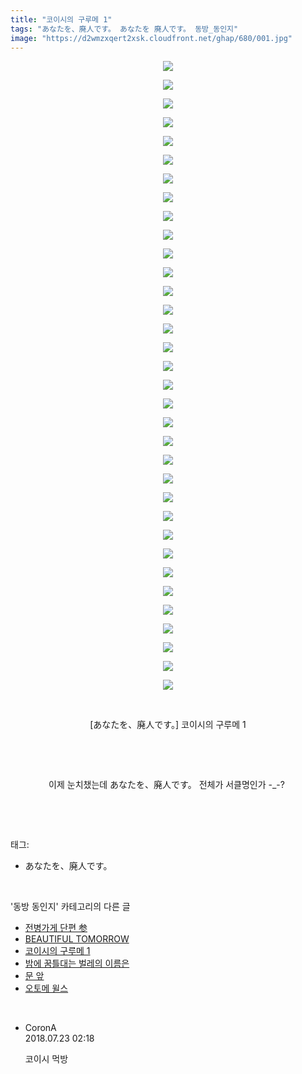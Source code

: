 ```yaml
---
title: "코이시의 구루메 1"
tags: "あなたを、廃人です。 あなたを 廃人です。 동방_동인지"
image: "https://d2wmzxqert2xsk.cloudfront.net/ghap/680/001.jpg"
---
```

<div class="article">
<p style="text-align: center; clear: none; float: none;"><img src="{{ site.imgserver11 }}/ghap/680/001.jpg"/></p>
<p style="text-align: center; clear: none; float: none;"><img src="{{ site.imgserver11 }}/ghap/680/002.jpg"/></p>
<p style="text-align: center; clear: none; float: none;"><img src="{{ site.imgserver11 }}/ghap/680/003.jpg"/></p>
<p style="text-align: center; clear: none; float: none;"><img src="{{ site.imgserver11 }}/ghap/680/004.jpg"/></p>
<p style="text-align: center; clear: none; float: none;"><img src="{{ site.imgserver11 }}/ghap/680/005.jpg"/></p>
<p style="text-align: center; clear: none; float: none;"><img src="{{ site.imgserver11 }}/ghap/680/006.jpg"/></p>
<p style="text-align: center; clear: none; float: none;"><img src="{{ site.imgserver11 }}/ghap/680/007.jpg"/></p>
<p style="text-align: center; clear: none; float: none;"><img src="{{ site.imgserver11 }}/ghap/680/008.jpg"/></p>
<p style="text-align: center; clear: none; float: none;"><img src="{{ site.imgserver11 }}/ghap/680/009.jpg"/></p>
<p style="text-align: center; clear: none; float: none;"><img src="{{ site.imgserver11 }}/ghap/680/010.jpg"/></p>
<p style="text-align: center; clear: none; float: none;"><img src="{{ site.imgserver11 }}/ghap/680/011.jpg"/></p>
<p style="text-align: center; clear: none; float: none;"><img src="{{ site.imgserver11 }}/ghap/680/012.jpg"/></p>
<p style="text-align: center; clear: none; float: none;"><img src="{{ site.imgserver11 }}/ghap/680/013.jpg"/></p>
<p style="text-align: center; clear: none; float: none;"><img src="{{ site.imgserver11 }}/ghap/680/014.jpg"/></p>
<p style="text-align: center; clear: none; float: none;"><img src="{{ site.imgserver11 }}/ghap/680/015.jpg"/></p>
<p style="text-align: center; clear: none; float: none;"><img src="{{ site.imgserver11 }}/ghap/680/016.jpg"/></p>
<p style="text-align: center; clear: none; float: none;"><img src="{{ site.imgserver11 }}/ghap/680/017.jpg"/></p>
<p style="text-align: center; clear: none; float: none;"><img src="{{ site.imgserver11 }}/ghap/680/018.jpg"/></p>
<p style="text-align: center; clear: none; float: none;"><img src="{{ site.imgserver11 }}/ghap/680/019.jpg"/></p>
<p style="text-align: center; clear: none; float: none;"><img src="{{ site.imgserver11 }}/ghap/680/020.jpg"/></p>
<p style="text-align: center; clear: none; float: none;"><img src="{{ site.imgserver11 }}/ghap/680/021.jpg"/></p>
<p style="text-align: center; clear: none; float: none;"><img src="{{ site.imgserver11 }}/ghap/680/022.jpg"/></p>
<p style="text-align: center; clear: none; float: none;"><img src="{{ site.imgserver11 }}/ghap/680/023.jpg"/></p>
<p style="text-align: center; clear: none; float: none;"><img src="{{ site.imgserver11 }}/ghap/680/024.jpg"/></p>
<p style="text-align: center; clear: none; float: none;"><img src="{{ site.imgserver11 }}/ghap/680/025.jpg"/></p>
<p style="text-align: center; clear: none; float: none;"><img src="{{ site.imgserver11 }}/ghap/680/026.jpg"/></p>
<p style="text-align: center; clear: none; float: none;"><img src="{{ site.imgserver11 }}/ghap/680/027.jpg"/></p>
<p style="text-align: center; clear: none; float: none;"><img src="{{ site.imgserver11 }}/ghap/680/028.jpg"/></p>
<p style="text-align: center; clear: none; float: none;"><img src="{{ site.imgserver11 }}/ghap/680/029.jpg"/></p>
<p style="text-align: center; clear: none; float: none;"><img src="{{ site.imgserver11 }}/ghap/680/030.jpg"/></p>
<p style="text-align: center; clear: none; float: none;"><img src="{{ site.imgserver11 }}/ghap/680/031.jpg"/></p>
<p style="text-align: center; clear: none; float: none;"><img src="{{ site.imgserver11 }}/ghap/680/032.jpg"/></p>
<p style="text-align: center; clear: none; float: none;"><img src="{{ site.imgserver11 }}/ghap/680/033.jpg"/></p>
<p style="text-align: center; clear: none; float: none;"><img src="{{ site.imgserver11 }}/ghap/680/034.jpg"/></p>
<p style="text-align: center; clear: none; float: none;"><br/></p>
<p style="text-align: center; clear: none; float: none;">[あなたを、廃人です。] 코이시의 구루메 1</p>
<p style="text-align: center; clear: none; float: none;"><br/></p>
<p style="text-align: center; clear: none; float: none;"><br/></p>
<p style="text-align: center; clear: none; float: none;">이제 눈치챘는데 あなたを、廃人です。 전체가 서클명인가 -_-? </p>
<p><br/></p>
</div><br/>
<div class="tagTrail">
<p>태그: </p>
<ul>
<li>あなたを、廃人です。</li>
</ul>
</div><br/>
<div class="another">
<p>'동방 동인지' 카테고리의 다른 글</p>
<ul>
<li><a href="/ghap_683">전병가게 단편 参</a></li>
<li><a href="/ghap_682">BEAUTIFUL TOMORROW</a></li>
<li><a href="/ghap_680">코이시의 구루메 1</a></li>
<li><a href="/ghap_679">밤에 꿈틀대는 벌레의 이름은</a></li>
<li><a href="/ghap_678">문 앞</a></li>
<li><a href="/ghap_676">오토메 윌스</a></li>
</ul>
</div><br/>
<div class="cb_module cb_fluid">
<div class="cb_wrt cb_profile">
<div class="comment">
<ul>
<li class="cb_thumb_off" id="comment15291917">
<div class="cb_comment_area">
<div class="cb_info_area">
<div class="cb_section">
<span class="cb_nick_name">CoronA</span>
</div>
<div class="cb_section">
<span class="cb_date">2018.07.23 02:18 </span>
</div>
</div>
<div class="cb_dsc_comment">
<p class="cb_dsc">
											코이시 먹방
										</p>
</div>
</div></li>
</ul>
</div>
</div><!-- commentList close -->
</div><br/>
